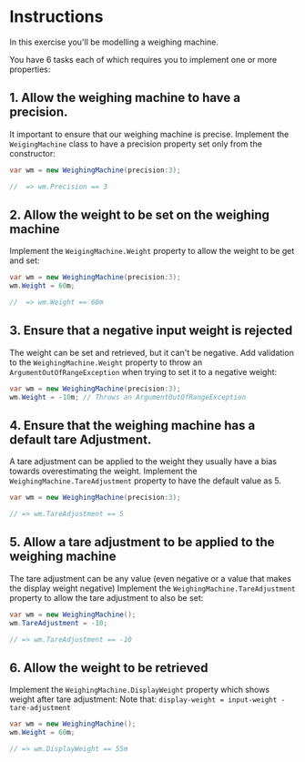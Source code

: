 # Instructions

In this exercise you'll be modelling a weighing machine.

You have 6 tasks each of which requires you to implement one or more properties:

## 1. Allow the weighing machine to have a precision.

It important to ensure that our weighing machine is precise.
Implement the `WeigingMachine` class to have a precision property set only from the constructor:

```csharp
var wm = new WeighingMachine(precision:3);

//  => wm.Precision == 3
```

## 2. Allow the weight to be set on the weighing machine

Implement the `WeigingMachine.Weight` property to allow the weight to be get and set:

```csharp
var wm = new WeighingMachine(precision:3);
wm.Weight = 60m;

//  => wm.Weight == 60m
```

## 3. Ensure that a negative input weight is rejected

The weight can be set and retrieved, but it can't be negative.
Add validation to the `WeighingMachine.Weight` property to throw an `ArgumentOutOfRangeException` when trying to set it to a negative weight:

```csharp
var wm = new WeighingMachine(precision:3);
wm.Weight = -10m; // Throws an ArgumentOutOfRangeException
```

## 4. Ensure that the weighing machine has a default tare Adjustment.

A tare adjustment can be applied to the weight they usually have a bias towards overestimating the weight.
Implement the `WeighingMachine.TareAdjustment` property to have the default value as 5.

```csharp
var wm = new WeighingMachine(precision:3);

// => wm.TareAdjustment == 5
```

## 5. Allow a tare adjustment to be applied to the weighing machine

The tare adjustment can be any value (even negative or a value that makes the display weight negative)
Implement the `WeighingMachine.TareAdjustment` property to allow the tare adjustment to also be set:

```csharp
var wm = new WeighingMachine();
wm.TareAdjustment = -10;

// => wm.TareAdjustment == -10
```

## 6. Allow the weight to be retrieved

Implement the `WeighingMachine.DisplayWeight` property which shows weight after tare adjustment:
Note that:
``` display-weight = input-weight - tare-adjustment ```

```csharp
var wm = new WeighingMachine();
wm.Weight = 60m;

// => wm.DisplayWeight == 55m
```